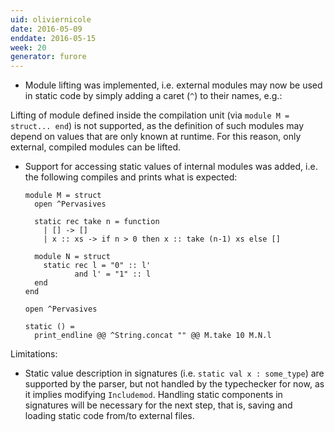 ```yaml
---
uid: oliviernicole
date: 2016-05-09
enddate: 2016-05-15
week: 20
generator: furore
---
```


* Module lifting was implemented, i.e. external modules may now be used in static code by simply adding a caret (`^`) to their names, e.g.:

Lifting of module defined inside the compilation unit (via `module M =
struct... end`) is not supported, as the definition of such modules may
depend on values that are only known at runtime. For this reason, only external, compiled modules can be lifted.
* Support for accessing static values of internal modules was added, i.e. the following compiles and prints what is expected:

  ```
  module M = struct
    open ^Pervasives

    static rec take n = function
      | [] -> []
      | x :: xs -> if n > 0 then x :: take (n-1) xs else []

    module N = struct
      static rec l = "0" :: l'
             and l' = "1" :: l
    end
  end

  open ^Pervasives

  static () =
    print_endline @@ ^String.concat "" @@ M.take 10 M.N.l
  ```

Limitations:  
* Static value description in signatures (i.e. `static val x :
some_type`) are supported by the parser, but not handled by the typechecker for now, as it implies modifying `Includemod`. Handling static components in signatures will be necessary for the next step, that is, saving and loading static code from/to external files.


